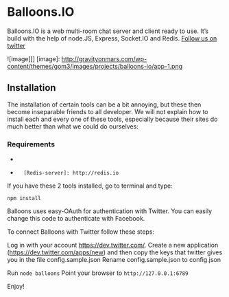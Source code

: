 # Balloons.IO

Balloons.IO is a web multi-room chat server and client ready to use.
It’s build with the help of node.JS, Express, Socket.IO and Redis. [Follow us on twitter][]

  [Follow us on twitter]: http://twitter.com/gravityonmars
 
 ![image][]
  [image]: http://gravityonmars.com/wp-content/themes/gom3/images/projects/balloons-io/app-1.png

## Installation

The installation of certain tools can be a bit annoying, but these then
become inseparable friends to all developer. We will not explain how
to install each and every one of these tools, especially because their
sites do much better than what we could do ourselves:

### Requirements

-   [node.JS]: http://nodejs.org
-		[Redis-server]: http://redis.io

If you have these 2 tools installed, go to terminal and type:

`npm install`

Balloons uses easy-OAuth for authentication with Twitter. You can easily
change this code to authenticate with Facebook.

To connect Balloons with Twitter follow these steps:

Log in with your account https://dev.twitter.com/. 
Create a new application (https://dev.twitter.com/apps/new) and then copy 
the keys that twitter gives you in the file config.sample.json
Rename config.sample.json to config.json

Run `node balloons`
Point your browser to `http://127.0.0.1:6789`

Enjoy!
